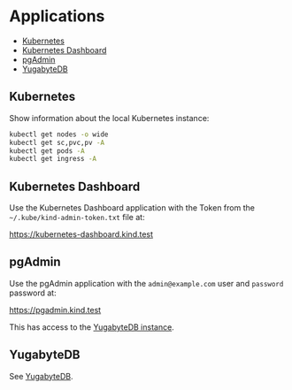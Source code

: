 # Applications

* [Kubernetes](#kubernetes)
* [Kubernetes Dashboard](#kubernetes-dashboard)
* [pgAdmin](#pgadmin)
* [YugabyteDB](#yugabytedb)

## Kubernetes

Show information about the local Kubernetes instance:

```bash
kubectl get nodes -o wide
kubectl get sc,pvc,pv -A
kubectl get pods -A
kubectl get ingress -A
```

## Kubernetes Dashboard

Use the Kubernetes Dashboard application with the Token from the
`~/.kube/kind-admin-token.txt` file at:

https://kubernetes-dashboard.kind.test

## pgAdmin

Use the pgAdmin application with the `admin@example.com` user and
`password` password at:

https://pgadmin.kind.test

This has access to the [YugabyteDB instance](#yugabytedb).

## YugabyteDB

See [YugabyteDB](yugabytedb.md).

